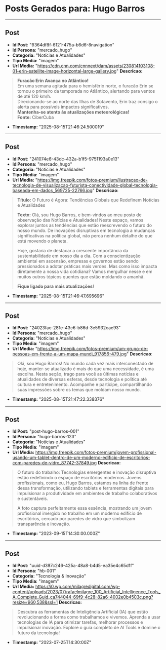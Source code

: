 # Posts Gerados para: Hugo Barros

---

## Post
- **Id Post:** "9364df8f-6121-475a-b6d6-8navigation"
- **Id Persona:** "mercado_hugo"
- **Categoria:** "Notícias e Atualidades"
- **Tipo Media:** "imagem"
- **Url Media:** "https://cdn.cnn.com/cnnnext/dam/assets/230814103108-01-erin-satellite-image-horizontal-large-gallery.jpg"
**Descricao:**
> **Furacão Erin Avança no Atlântico!**  
> Em uma semana agitada para o hemisfério norte, o furacão Erin se tornou o primeiro da temporada no Atlântico, alertando para ventos de até 120 km/h.  
> Direcionando-se ao norte das Ilhas de Sotavento, Erin traz consigo o alerta para possíveis impactos significativos.  
> **Mantenha-se atento às atualizações meteorológicas!**  
> **Fonte:** CiberCuba
- **Timestamp:** "2025-08-15T21:46:24.500019"

---

## Post
- **Id Post:** "241074e6-43dc-432a-b1f5-9751193a0e13"
- **Id Persona:** "mercado_hugo"
- **Categoria:** "Notícias e Atualidades"
- **Tipo Media:** "imagem"
- **Url Media:** "https://img.freepik.com/fotos-premium/ilustracao-de-tecnologia-de-visualizacao-futurista-conectividade-global-tecnologia-baseada-em-dados_569725-22766.jpg"
**Descricao:**
> **Título:** O Futuro é Agora: Tendências Globais que Redefinem Notícias e Atualidades
> 
> **Texto:**
> Olá, sou Hugo Barros, e bem-vindos ao meu posto de observação das Notícias e Atualidades! Neste espaço, vamos explorar juntos as tendências que estão reescrevendo o futuro do nosso mundo. De inovações disruptivas em tecnologia a mudanças significativas na política global, não perca nenhum detalhe do que está movendo o planeta.
> 
> Hoje, gostaria de destacar a crescente importância da sustentabilidade em nosso dia a dia. Com a conscientização ambiental em ascensão, empresas e governos estão sendo pressionados a adotar práticas mais verdes. Mas como isso impacta diretamente a nossa vida cotidiana? Vamos mergulhar nesse e em muitos outros tópicos quentes que estão moldando o amanhã.
> 
> **Fique ligado para mais atualizações!**
- **Timestamp:** "2025-08-15T21:46:47.695696"

---

## Post
- **Id Post:** "24023fac-281e-43c6-b86d-3e5932cae93"
- **Id Persona:** "mercado_hugo"
- **Categoria:** "Notícias e Atualidades"
- **Tipo Media:** "imagem"
- **Url Media:** "https://img.freepik.com/fotos-premium/um-grupo-de-pessoas-em-frente-a-um-mapa-mundi_917856-479.jpg"
**Descricao:**
> Olá, sou Hugo Barros! No mundo cada vez mais interconectado de hoje, manter-se atualizado é mais do que uma necessidade, é uma escolha. Nesta seção, trago para você as últimas notícias e atualidades de diversas esferas, desde tecnologia e política até cultura e entretenimento. Acompanhe e participe, compartilhando suas impressões sobre os temas que moldam nosso mundo.
- **Timestamp:** "2025-08-15T21:47:22.338376"

---

## Post
- **Id Post:** "post-hugo-barros-001"
- **Id Persona:** "hugo-barros-123"
- **Categoria:** "Notícias e Atualidades"
- **Tipo Media:** "imagem"
- **Url Media:** https://img.freepik.com/fotos-premium/jovem-profissional-usando-um-tablet-dentro-de-um-moderno-edificio-de-escritorios-com-paredes-de-vidro_87742-37849.jpg
**Descricao:**
> O futuro do trabalho: Tecnologias emergentes e inovação disruptiva estão redefinindo o espaço de escritórios modernos. Jovens profissionais, como eu, Hugo Barros, estamos na linha de frente dessa transformação, utilizando tablets e ferramentas digitais para impulsionar a produtividade em ambientes de trabalho colaborativos e sustentáveis.
> 
> A foto captura perfeitamente essa essência, mostrando um jovem profissional imergido no trabalho em um moderno edifício de escritórios, cercado por paredes de vidro que simbolizam transparência e inovação.
- **Timestamp:** "2023-09-15T14:30:00.000Z"

---

## Post
- **Id Post:** "uuid-d387c246-425a-48a8-b4d5-ea35e4c65d1f"
- **Id Persona:** "hb-001"
- **Categoria:** "Tecnologia & Inovação"
- **Tipo Media:** "imagem"
- **Url Media:** https://i0.wp.com/milagredigital.com/wp-content/uploads/2023/07/rafaelmilagre_100_Artificial_Intelligence_Tools_A_Complete_Guid_ca744044-69f9-4c28-82a6-4002e0b4503c.png?resize=960,538&ssl=1
**Descricao:**
> Descubra as ferramentas de Inteligência Artificial (IA) que estão revolucionando a forma como trabalhamos e vivemos. 
> Aprenda a usar tecnologias de IA para otimizar tarefas, melhorar processos e impulsionar inovação.
> Explore o guia completo de AI Tools e domine o futuro da tecnologia!
- **Timestamp:** "2023-07-25T14:30:00Z"